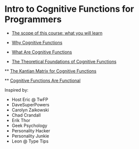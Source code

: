 # Intro to Cognitive Functions for Programmers

* [The scope of this course: what you will learn](scope.md)

* [Why Cognitive Functions](why_cogfuncs.md)

* [What Are Cognitive Functions](what_cogfuncs.md)

* [The Theoretical Foundations of Cognitive Functions](foundations.md)

** [The Kantian Matrix for Cognitive Functions](matrix.md)

** [Cognitive Functions Are Functional](cog_funcs_are_functional.md)



Inspired by:

* Host Eric @ TwFP
* DaveSuperPowers
* Carolyn Zaikowski
* Chad Crandall
* Erik Thor
* Geek Psychology
* Personality Hacker
* Personality Junkie
* Leon @ Type Tips
